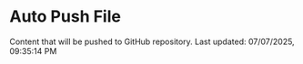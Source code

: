# Auto Push File

Content that will be pushed to GitHub repository.
Last updated: 07/07/2025, 09:35:14 PM